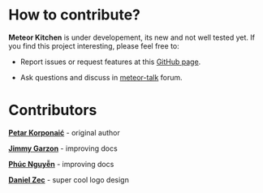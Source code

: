 How to contribute?
==================

**Meteor Kitchen** is under developement, its new and not well tested yet. If you find this project interesting, please feel free to:

- Report issues or request features at this <a href="https://github.com/perak/kitchen-site/issues" target="_blank">GitHub page</a>.

- Ask questions and discuss in <a href="https://groups.google.com/forum/#!topic/meteor-talk/zXgP7ddCdHk" target="_blank">meteor-talk</a> forum.


Contributors
============

<a href="https://github.com/perak" target="_blank"><b>Petar Korponaić</b></a> - original author

<a href="https://github.com/jimbog" target="_blank"><b>Jimmy Garzon</b></a> - improving docs

<a href="https://github.com/npvn" target="_blank"><b>Phúc Nguyễn</b></a> - improving docs

<a href="http://danielonum.crevado.com/about" target="_blank"><b>Daniel Zec</b></a> - super cool logo design

